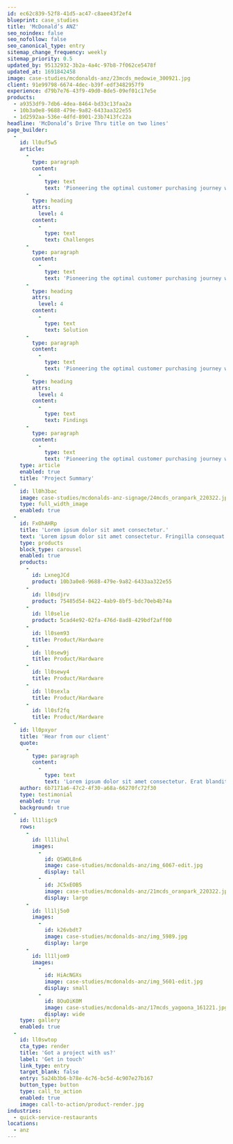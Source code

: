 ```yaml
---
id: ec62c839-52f8-41d5-ac47-c8aee43f2ef4
blueprint: case_studies
title: 'McDonald’s ANZ'
seo_noindex: false
seo_nofollow: false
seo_canonical_type: entry
sitemap_change_frequency: weekly
sitemap_priority: 0.5
updated_by: 95132932-3b2a-4a4c-97b8-7f062ce5478f
updated_at: 1691842458
image: case-studies/mcdonalds-anz/23mcds_medowie_300921.jpg
client: 91e99798-6674-4dec-b39f-edf3482957f9
experience: d79b7e76-43f9-49d0-8de5-09ef01c17e5e
products:
  - a9353df9-7db6-4dea-8464-bd33c13faa2a
  - 10b3a0e8-9688-479e-9a82-6433aa322e55
  - 1d2592aa-536e-4dfd-8901-23b7413fc22a
headline: 'McDonald’s Drive Thru title on two lines'
page_builder:
  -
    id: ll0uf5w5
    article:
      -
        type: paragraph
        content:
          -
            type: text
            text: 'Pioneering the optimal customer purchasing journey with McDonald’s Drive Thru rollout. Coates Group’s installation of digital Drive Thru targets improving order accuracy, speed and increasing sales. The innovative customer journey successfully provides convenience and efficiency to all store locations across Australia and New Zealand. Ordering for your customers haven’t been easier, now completed in the comfort of their own vehicle.'
      -
        type: heading
        attrs:
          level: 4
        content:
          -
            type: text
            text: Challenges
      -
        type: paragraph
        content:
          -
            type: text
            text: 'Pioneering the optimal customer purchasing journey with McDonald’s Drive Thru rollout. Coates Group’s installation of digital Drive Thru targets improving order accuracy, speed and increasing sales. The innovative customer journey successfully provides convenience and efficiency to all store locations across Australia and New Zealand. Ordering for your customers haven’t been easier, now completed in the comfort of their own vehicle.'
      -
        type: heading
        attrs:
          level: 4
        content:
          -
            type: text
            text: Solution
      -
        type: paragraph
        content:
          -
            type: text
            text: 'Pioneering the optimal customer purchasing journey with McDonald’s Drive Thru rollout. Coates Group’s installation of digital Drive Thru targets improving order accuracy, speed and increasing sales. The innovative customer journey successfully provides convenience and efficiency to all store locations across Australia and New Zealand. Ordering for your customers haven’t been easier, now completed in the comfort of their own vehicle.'
      -
        type: heading
        attrs:
          level: 4
        content:
          -
            type: text
            text: Findings
      -
        type: paragraph
        content:
          -
            type: text
            text: 'Pioneering the optimal customer purchasing journey with McDonald’s Drive Thru rollout. Coates Group’s installation of digital Drive Thru targets improving order accuracy, speed and increasing sales. The innovative customer journey successfully provides convenience and efficiency to all store locations across Australia and New Zealand. Ordering for your customers haven’t been easier, now completed in the comfort of their own vehicle.'
    type: article
    enabled: true
    title: 'Project Summary'
  -
    id: ll0h3bac
    image: case-studies/mcdonalds-anz-signage/24mcds_oranpark_220322.jpg
    type: full_width_image
    enabled: true
  -
    id: FxOhAHRp
    title: 'Lorem ipsum dolor sit amet consectetur.'
    text: 'Lorem ipsum dolor sit amet consectetur. Fringilla consequat magna pellentesque scelerisque nunc nunc pellentesque neque. Cras lectus fermentum elit sit diam. Habitant a id quis et urna scelerisque. Mauris faucibus tellus mi et enim aliquet.'
    type: products
    block_type: carousel
    enabled: true
    products:
      -
        id: LxnegJCd
        product: 10b3a0e8-9688-479e-9a82-6433aa322e55
      -
        id: ll0sdjrv
        product: 75485d54-8422-4ab9-8bf5-bdc70eb4b74a
      -
        id: ll0selie
        product: 5cad4e92-02fa-476d-8ad8-429bdf2aff00
      -
        id: ll0sem93
        title: Product/Hardware
      -
        id: ll0sew9j
        title: Product/Hardware
      -
        id: ll0sewy4
        title: Product/Hardware
      -
        id: ll0sexla
        title: Product/Hardware
      -
        id: ll0sf2fq
        title: Product/Hardware
  -
    id: ll0pxyor
    title: 'Hear from our client'
    quote:
      -
        type: paragraph
        content:
          -
            type: text
            text: 'Lorem ipsum dolor sit amet consectetur. Erat blandit ultricies pharetra semper eget consequat. Sollicitudin id neque quam sed diam. Amet tortor cursus amet ullamcorper et massa consequat ornare vulputate. Sit quis venenatis tempor est mi adipiscing nec. Aliquam vel sit interdum ut cursus et sit lacus nunc.'
    author: 6b7171a6-47c2-4f30-a68a-66270fc72f30
    type: testimonial
    enabled: true
    background: true
  -
    id: ll1ligc9
    rows:
      -
        id: ll1lihul
        images:
          -
            id: QSWOL8n6
            image: case-studies/mcdonalds-anz/img_6067-edit.jpg
            display: tall
          -
            id: JC5xEOB5
            image: case-studies/mcdonalds-anz/21mcds_oranpark_220322.jpg
            display: large
      -
        id: ll1lj5o0
        images:
          -
            id: k26vbdt7
            image: case-studies/mcdonalds-anz/img_5989.jpg
            display: large
      -
        id: ll1ljom9
        images:
          -
            id: HiAcNGXs
            image: case-studies/mcdonalds-anz/img_5601-edit.jpg
            display: small
          -
            id: 8OuOiK0M
            image: case-studies/mcdonalds-anz/17mcds_yagoona_161221.jpg
            display: wide
    type: gallery
    enabled: true
  -
    id: ll0swtop
    cta_type: render
    title: 'Got a project with us?'
    label: 'Get in touch'
    link_type: entry
    target_blank: false
    entry: 5a24b3b6-b78e-4c76-bc5d-4c907e27b167
    button_type: button
    type: call_to_action
    enabled: true
    image: call-to-action/product-render.jpg
industries:
  - quick-service-restaurants
locations:
  - anz
---
```

